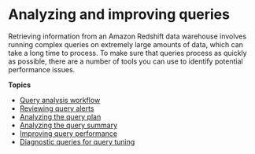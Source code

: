 # Analyzing and improving queries<a name="c-query-tuning"></a>

Retrieving information from an Amazon Redshift data warehouse involves running complex queries on extremely large amounts of data, which can take a long time to process\. To make sure that queries process as quickly as possible, there are a number of tools you can use to identify potential performance issues\.

**Topics**
+ [Query analysis workflow](c-query-analysis-process.md)
+ [Reviewing query alerts](c-reviewing-query-alerts.md)
+ [Analyzing the query plan](c-analyzing-the-query-plan.md)
+ [Analyzing the query summary](c-analyzing-the-query-summary.md)
+ [Improving query performance](query-performance-improvement-opportunities.md)
+ [Diagnostic queries for query tuning](diagnostic-queries-for-query-tuning.md)